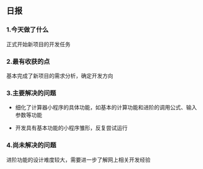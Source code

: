 ## 日报

### 1.今天做了什么
正式开始新项目的开发任务

### 2.最有收获的点
基本完成了新项目的需求分析，确定开发方向

### 3.主要解决的问题
 - 细化了计算器小程序的具体功能，如基本的计算功能和进阶的调用公式、输入参数等功能

 - 开发具有基本功能的小程序雏形，反复尝试运行
 
### 4.尚未解决的问题
进阶功能的设计难度较大，需要进一步了解网上相关开发经验

